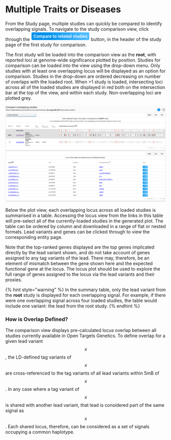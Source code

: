 # Multiple Traits or Diseases

From the Study page, multiple studies can quickly be compared to identify overlapping signals.  To navigate to the study comparison view, click through the ![](../.gitbook/assets/screen-shot-2018-10-12-at-15.05.21.png)  button, in the header of the study page of the first study for comparison.

The first study will be loaded into the comparison view as the **root**, with reported loci at genome-wide significance plotted by position.  Studies for comparison can be loaded into the view using the drop-down menu.  Only studies with at least one overlapping locus will be displayed as an option for comparison.  Studies in the drop-down are ordered decreasing on number of overlaps with the loaded root.  When &gt;1 study is loaded, intersecting loci across all of the loaded studies are displayed in red both on the intersection bar at the top of the view, and within each study.  Non-overlapping loci are plotted grey.   

![](../.gitbook/assets/screen-shot-2018-10-12-at-15.08.05.png)

Below the plot view, each overlapping locus across all loaded studies is summarised in a table.  Accessing the locus view from the links in this table will pre-select all of the currently-loaded studies in the generated plot.  The table can be ordered by column and downloaded in a range of flat or nested formats.  Lead variants and genes can be clicked through to view the corresponding entity page.  

Note that the top-ranked genes displayed are the top genes implicated directly by the lead variant shown, and do not take account of genes assigned to any tag variants of the lead.  There may, therefore, be an element of mismatch between the gene shown here and the expected functional gene at the locus.  The locus plot should be used to explore the full range of genes assigned to the locus via the lead variants and their proxies.

{% hint style="warning" %}
In the summary table, only the lead variant from the **root** study is displayed for each overlapping signal.  For example, if there were one overlapping signal across four loaded studies, the table would include one variant:  the lead from the root study.
{% endhint %}

### How is Overlap Defined?

The comparison view displays pre-calculated locus overlap between all studies currently available in Open Targets Genetics.  To define overlap for a given lead variant $$x$$ , the LD-defined tag variants of $$x$$ are cross-referenced to the tag variants of all lead variants within 5mB of $$x$$.  In any case where a tag variant of $$x$$is shared with another lead variant, that lead is considered part of the same signal as $$x$$.  Each shared locus, therefore, can be considered as a set of signals occupying a common haplotype.    



  

